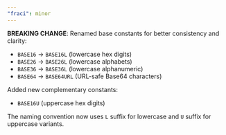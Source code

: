 ```yaml
---
"fraci": minor
---
```


**BREAKING CHANGE**: Renamed base constants for better consistency and clarity:

- `BASE16` -> `BASE16L` (lowercase hex digits)
- `BASE26` -> `BASE26L` (lowercase alphabets)
- `BASE36` -> `BASE36L` (lowercase alphanumeric)
- `BASE64` -> `BASE64URL` (URL-safe Base64 characters)

Added new complementary constants:

- `BASE16U` (uppercase hex digits)

The naming convention now uses `L` suffix for lowercase and `U` suffix for uppercase variants.
